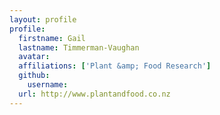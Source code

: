 ```yaml
---
layout: profile
profile:
  firstname: Gail
  lastname: Timmerman-Vaughan
  avatar:
  affiliations: ['Plant &amp; Food Research']
  github:
    username:
  url: http://www.plantandfood.co.nz
---
```

